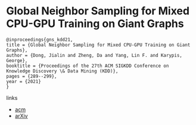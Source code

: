 # Global Neighbor Sampling for Mixed CPU-GPU Training on Giant Graphs

```
@inproceedings{gns_kdd21,
title = {Global Neighbor Sampling for Mixed CPU-GPU Training on Giant Graphs},
author = {Dong, Jialin and Zheng, Da and Yang, Lin F. and Karypis, George},
booktitle = {Proceedings of the 27th ACM SIGKDD Conference on Knowledge Discovery \& Data Mining (KDD)},
pages = {289--299},
year = {2021}
}
```

links
- [acm](https://dl.acm.org/doi/10.1145/3447548.3467437)
- [arXiv](https://arxiv.org/abs/2106.06150)
